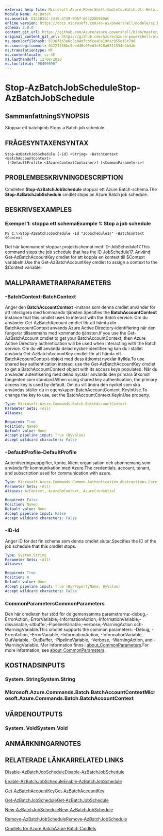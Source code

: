 ```yaml
---
external help file: Microsoft.Azure.PowerShell.Cmdlets.Batch.dll-Help.xml
Module Name: Az.Batch
ms.assetid: D1C5B35C-5419-4739-9D57-6C4228E98DAC
online version: https://docs.microsoft.com/en-us/powershell/module/az.batch/stop-azbatchjobschedule
schema: 2.0.0
content_git_url: https://github.com/Azure/azure-powershell/blob/master/src/Batch/Batch/help/Stop-AzBatchJobSchedule.md
original_content_git_url: https://github.com/Azure/azure-powershell/blob/master/src/Batch/Batch/help/Stop-AzBatchJobSchedule.md
ms.openlocfilehash: b236f163a6c5c849fcbfcea0a19dac955e15c798
ms.sourcegitcommit: 04221336bc9eed46c05ed1e828a6811534d4b4ab
ms.translationtype: MT
ms.contentlocale: sv-SE
ms.lasthandoff: 12/08/2020
ms.locfileid: "98409096"
---
```

# <span data-ttu-id="e3dfa-101">Stop-AzBatchJobSchedule</span><span class="sxs-lookup"><span data-stu-id="e3dfa-101">Stop-AzBatchJobSchedule</span></span>

## <span data-ttu-id="e3dfa-102">Sammanfattning</span><span class="sxs-lookup"><span data-stu-id="e3dfa-102">SYNOPSIS</span></span>
<span data-ttu-id="e3dfa-103">Stoppar ett batchjobb.</span><span class="sxs-lookup"><span data-stu-id="e3dfa-103">Stops a Batch job schedule.</span></span>

## <span data-ttu-id="e3dfa-104">FRÅGESYNTAXEN</span><span class="sxs-lookup"><span data-stu-id="e3dfa-104">SYNTAX</span></span>

```
Stop-AzBatchJobSchedule [-Id] <String> -BatchContext <BatchAccountContext>
 [-DefaultProfile <IAzureContextContainer>] [<CommonParameters>]
```

## <span data-ttu-id="e3dfa-105">PROBLEMBESKRIVNING</span><span class="sxs-lookup"><span data-stu-id="e3dfa-105">DESCRIPTION</span></span>
<span data-ttu-id="e3dfa-106">Cmdleten **Stop-AzBatchJobSchedule** stoppar ett Azure Batch-schema.</span><span class="sxs-lookup"><span data-stu-id="e3dfa-106">The **Stop-AzBatchJobSchedule** cmdlet stops an Azure Batch job schedule.</span></span>

## <span data-ttu-id="e3dfa-107">BESKRIVS</span><span class="sxs-lookup"><span data-stu-id="e3dfa-107">EXAMPLES</span></span>

### <span data-ttu-id="e3dfa-108">Exempel 1: stoppa ett schema</span><span class="sxs-lookup"><span data-stu-id="e3dfa-108">Example 1: Stop a job schedule</span></span>
```
PS C:\>Stop-AzBatchJobSchedule -Id "JobSchedule17" -BatchContext $Context
```

<span data-ttu-id="e3dfa-109">Det här kommandot stoppar projektschemat med ID-JobSchedule17.</span><span class="sxs-lookup"><span data-stu-id="e3dfa-109">This command stops the job schedule that has the ID JobSchedule17.</span></span>
<span data-ttu-id="e3dfa-110">Använd Get-AzBatchAccountKey cmdlet för att koppla en kontext till $Context variabeln.</span><span class="sxs-lookup"><span data-stu-id="e3dfa-110">Use the Get-AzBatchAccountKey cmdlet to assign a context to the $Context variable.</span></span>

## <span data-ttu-id="e3dfa-111">MALLPARAMETRAR</span><span class="sxs-lookup"><span data-stu-id="e3dfa-111">PARAMETERS</span></span>

### <span data-ttu-id="e3dfa-112">-BatchContext</span><span class="sxs-lookup"><span data-stu-id="e3dfa-112">-BatchContext</span></span>
<span data-ttu-id="e3dfa-113">Anger den **BatchAccountContext** -instans som denna cmdlet använder för att interagera med kommando tjänsten.</span><span class="sxs-lookup"><span data-stu-id="e3dfa-113">Specifies the **BatchAccountContext** instance that this cmdlet uses to interact with the Batch service.</span></span>
<span data-ttu-id="e3dfa-114">Om du använder Get-AzBatchAccount cmdlet för att hämta din BatchAccountContext används Azure Active Directory-identifiering när den fungerar tillsammans med kommando tjänsten.</span><span class="sxs-lookup"><span data-stu-id="e3dfa-114">If you use the Get-AzBatchAccount cmdlet to get your BatchAccountContext, then Azure Active Directory authentication will be used when interacting with the Batch service.</span></span> <span data-ttu-id="e3dfa-115">Om du vill använda delad nyckel-identifiering kan du i stället använda Get-AzBatchAccountKey cmdlet för att hämta ett BatchAccountContext-objekt med dess åtkomst nycklar ifyllda.</span><span class="sxs-lookup"><span data-stu-id="e3dfa-115">To use shared key authentication instead, use the Get-AzBatchAccountKey cmdlet to get a BatchAccountContext object with its access keys populated.</span></span> <span data-ttu-id="e3dfa-116">När du använder autentisering med delad nycklar används den primära åtkomst tangenten som standard.</span><span class="sxs-lookup"><span data-stu-id="e3dfa-116">When using shared key authentication, the primary access key is used by default.</span></span> <span data-ttu-id="e3dfa-117">Om du vill ändra den nyckel som ska användas ställer du in egenskapen BatchAccountContext. KeyInUse.</span><span class="sxs-lookup"><span data-stu-id="e3dfa-117">To change the key to use, set the BatchAccountContext.KeyInUse property.</span></span>

```yaml
Type: Microsoft.Azure.Commands.Batch.BatchAccountContext
Parameter Sets: (All)
Aliases:

Required: True
Position: Named
Default value: None
Accept pipeline input: True (ByValue)
Accept wildcard characters: False
```

### <span data-ttu-id="e3dfa-118">-DefaultProfile</span><span class="sxs-lookup"><span data-stu-id="e3dfa-118">-DefaultProfile</span></span>
<span data-ttu-id="e3dfa-119">Autentiseringsuppgifter, konto, klient organisation och abonnemang som används för kommunikation med Azure.</span><span class="sxs-lookup"><span data-stu-id="e3dfa-119">The credentials, account, tenant, and subscription used for communication with azure.</span></span>

```yaml
Type: Microsoft.Azure.Commands.Common.Authentication.Abstractions.Core.IAzureContextContainer
Parameter Sets: (All)
Aliases: AzContext, AzureRmContext, AzureCredential

Required: False
Position: Named
Default value: None
Accept pipeline input: False
Accept wildcard characters: False
```

### <span data-ttu-id="e3dfa-120">-ID</span><span class="sxs-lookup"><span data-stu-id="e3dfa-120">-Id</span></span>
<span data-ttu-id="e3dfa-121">Anger ID för det fin schema som denna cmdlet slutar.</span><span class="sxs-lookup"><span data-stu-id="e3dfa-121">Specifies the ID of the job schedule that this cmdlet stops.</span></span>

```yaml
Type: System.String
Parameter Sets: (All)
Aliases:

Required: True
Position: 0
Default value: None
Accept pipeline input: True (ByPropertyName, ByValue)
Accept wildcard characters: False
```

### <span data-ttu-id="e3dfa-122">CommonParameters</span><span class="sxs-lookup"><span data-stu-id="e3dfa-122">CommonParameters</span></span>
<span data-ttu-id="e3dfa-123">Den här cmdleten har stöd för de gemensamma parametrarna:-debug,-ErrorAction,-ErrorVariable,-InformationAction,-InformationVariable,-disvariable,-utbuffer,-PipelineVariable,-verbose,-WarningAction och-WarningVariable.</span><span class="sxs-lookup"><span data-stu-id="e3dfa-123">This cmdlet supports the common parameters: -Debug, -ErrorAction, -ErrorVariable, -InformationAction, -InformationVariable, -OutVariable, -OutBuffer, -PipelineVariable, -Verbose, -WarningAction, and -WarningVariable.</span></span> <span data-ttu-id="e3dfa-124">Mer information finns i [about_CommonParameters](http://go.microsoft.com/fwlink/?LinkID=113216).</span><span class="sxs-lookup"><span data-stu-id="e3dfa-124">For more information, see [about_CommonParameters](http://go.microsoft.com/fwlink/?LinkID=113216).</span></span>

## <span data-ttu-id="e3dfa-125">KOSTNADS</span><span class="sxs-lookup"><span data-stu-id="e3dfa-125">INPUTS</span></span>

### <span data-ttu-id="e3dfa-126">System. String</span><span class="sxs-lookup"><span data-stu-id="e3dfa-126">System.String</span></span>

### <span data-ttu-id="e3dfa-127">Microsoft.Azure.Commands.Batch.BatchAccountContext</span><span class="sxs-lookup"><span data-stu-id="e3dfa-127">Microsoft.Azure.Commands.Batch.BatchAccountContext</span></span>

## <span data-ttu-id="e3dfa-128">VÄRDEN</span><span class="sxs-lookup"><span data-stu-id="e3dfa-128">OUTPUTS</span></span>

### <span data-ttu-id="e3dfa-129">System. Void</span><span class="sxs-lookup"><span data-stu-id="e3dfa-129">System.Void</span></span>

## <span data-ttu-id="e3dfa-130">ANMÄRKNINGAR</span><span class="sxs-lookup"><span data-stu-id="e3dfa-130">NOTES</span></span>

## <span data-ttu-id="e3dfa-131">RELATERADE LÄNKAR</span><span class="sxs-lookup"><span data-stu-id="e3dfa-131">RELATED LINKS</span></span>

[<span data-ttu-id="e3dfa-132">Disable-AzBatchJobSchedule</span><span class="sxs-lookup"><span data-stu-id="e3dfa-132">Disable-AzBatchJobSchedule</span></span>](./Disable-AzBatchJobSchedule.md)

[<span data-ttu-id="e3dfa-133">Enable-AzBatchJobSchedule</span><span class="sxs-lookup"><span data-stu-id="e3dfa-133">Enable-AzBatchJobSchedule</span></span>](./Enable-AzBatchJobSchedule.md)

[<span data-ttu-id="e3dfa-134">Get-AzBatchAccountKey</span><span class="sxs-lookup"><span data-stu-id="e3dfa-134">Get-AzBatchAccountKey</span></span>](./Get-AzBatchAccountKey.md)

[<span data-ttu-id="e3dfa-135">Get-AzBatchJobSchedule</span><span class="sxs-lookup"><span data-stu-id="e3dfa-135">Get-AzBatchJobSchedule</span></span>](./Get-AzBatchJobSchedule.md)

[<span data-ttu-id="e3dfa-136">New-AzBatchJobSchedule</span><span class="sxs-lookup"><span data-stu-id="e3dfa-136">New-AzBatchJobSchedule</span></span>](./New-AzBatchJobSchedule.md)

[<span data-ttu-id="e3dfa-137">Remove-AzBatchJobSchedule</span><span class="sxs-lookup"><span data-stu-id="e3dfa-137">Remove-AzBatchJobSchedule</span></span>](./Remove-AzBatchJobSchedule.md)

[<span data-ttu-id="e3dfa-138">Cmdlets för Azure Batch</span><span class="sxs-lookup"><span data-stu-id="e3dfa-138">Azure Batch Cmdlets</span></span>](/powershell/module/Az.Batch/)
